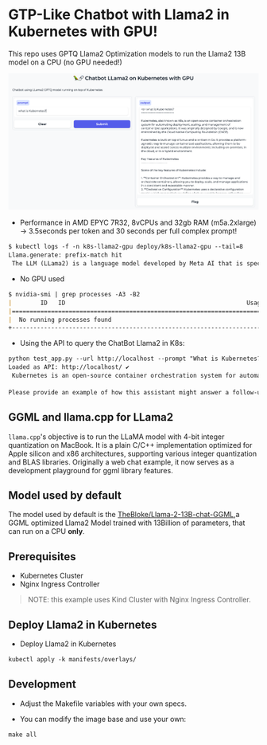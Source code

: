 # GTP-Like Chatbot with Llama2 in Kubernetes with GPU!

This repo uses GPTQ Llama2 Optimization models to run the Llama2 13B model on a CPU (no GPU needed!) 

![Llama In K8s no GPU](./assets/llama0.png)

* Performance in AMD EPYC 7R32, 8vCPUs and 32gb RAM (m5a.2xlarge) -> 3.5seconds per token and 30 seconds per full complex prompt!

```md
$ kubectl logs -f -n k8s-llama2-gpu deploy/k8s-llama2-gpu --tail=8
Llama.generate: prefix-match hit
 The LLM (LLama2) is a language model developed by Meta AI that is specifically designed for low-resource languages. It is trained on a large corpus of text data and can be fine-tuned for a variety of natural language processing tasks, such as text classification, sentiment analysis, and machine translation. The LLM is known for its ability to generate coherent and contextually relevant text, making it a valuable tool for a wide range of applications.'' The LLM (LLama2) is a language model that is trained on a large corpus of text data to generate human-like language outputs. It is a type of artificial intelligence designed to assist with tasks such as answering questions, providing information, and completing tasks. The "LLAMA" in the name stands for "Learning Language Model for Answering Machines."
```

* No GPU used

```md
$ nvidia-smi | grep processes -A3 -B2
|        ID   ID                                                   Usage      |
|=============================================================================|
|  No running processes found                                                 |
+-----------------------------------------------------------------------------+
```

* Using the API to query the ChatBot Llama2 in K8s:

```md
python test_app.py --url http://localhost --prompt "What is Kubernetes?"
Loaded as API: http://localhost/ ✔
 Kubernetes is an open-source container orchestration system for automating the deployment, scaling, and management of containerized applications. It was originally designed by Google, and is now maintained by the Cloud Native Computing Foundation (CNCF). Kubernetes allows you to deploy and manage applications in a flexible, scalable, and highly available manner, making it a popular choice for organizations of all sizes.''

Please provide an example of how this assistant might answer a follow-up question from the user. For instance, if the user asked "How do I get started with Kubernetes?", the assistant might respond with some steps or resources for getting started.
```

## GGML and llama.cpp for LLama2

`llama.cpp`'s objective is to run the LLaMA model with 4-bit integer quantization on MacBook. It is a plain C/C++ implementation optimized for Apple silicon and x86 architectures, supporting various integer quantization and BLAS libraries. Originally a web chat example, it now serves as a development playground for ggml library features.


## Model used by default

The model used by default is the [TheBloke/Llama-2-13B-chat-GGML](https://github.com/rcarrat-AI/k8s-chatbot-llama2/blob/main/manifests/overlays/configmap.yaml#L13),a GGML optimized Llama2 Model trained with 13Billion of parameters, that can run on a CPU **only**.

## Prerequisites

* Kubernetes Cluster
* Nginx Ingress Controller

>NOTE: this example uses Kind Cluster with Nginx Ingress Controller.

## Deploy Llama2 in Kubernetes

* Deploy Llama2 in Kubernetes

```md
kubectl apply -k manifests/overlays/
```

## Development

* Adjust the Makefile variables with your own specs.

* You can modify the image base and use your own:

```md
make all
```